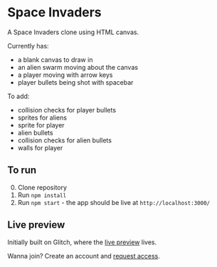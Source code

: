 # Space Invaders

A Space Invaders clone using HTML canvas.

Currently has:
- a blank canvas to draw in
- an alien swarm moving about the canvas
- a player moving with arrow keys
- player bullets being shot with spacebar

To add:
- collision checks for player bullets
- sprites for aliens
- sprite for player
- alien bullets
- collision checks for alien bullets
- walls for player

## To run

0. Clone repository
0. Run `npm install`
0. Run `npm start` - the app should be live at `http://localhost:3000/`

## Live preview

Initially built on Glitch, where the [live preview](https://enormous-headlight.glitch.me/) lives.

Wanna join? Create an account and [request access](https://glitch.com/edit/#!/enormous-headlight).
